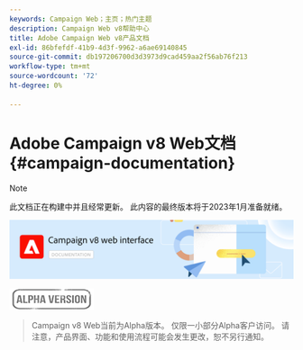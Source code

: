 ```yaml
---
keywords: Campaign Web；主页；热门主题
description: Campaign Web v8帮助中心
title: Adobe Campaign Web v8产品文档
exl-id: 86bfefdf-41b9-4d3f-9962-a6ae69140845
source-git-commit: db197206700d3d3973d9cad459aa2f56ab76f213
workflow-type: tm+mt
source-wordcount: '72'
ht-degree: 0%

---
```


# Adobe Campaign v8 Web文档 {#campaign-documentation}

>[!NOTE]
>
>此文档正在构建中并且经常更新。 此内容的最终版本将于2023年1月准备就绪。

![](assets/do-not-localize/banner-documentationv8.png)

![](assets/do-not-localize/badge.png)

>Campaign v8 Web当前为Alpha版本。 仅限一小部分Alpha客户访问。 请注意，产品界面、功能和使用流程可能会发生更改，恕不另行通知。
